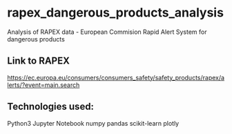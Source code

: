# rapex_dangerous_products_analysis
Analysis of RAPEX data - European Commision Rapid Alert System for dangerous products

## Link to RAPEX
https://ec.europa.eu/consumers/consumers_safety/safety_products/rapex/alerts/?event=main.search

## Technologies used:
Python3
Jupyter Notebook
numpy
pandas
scikit-learn
plotly
